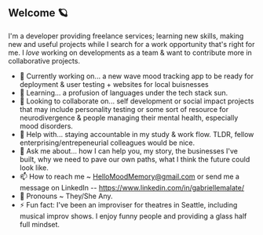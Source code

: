 ## Welcome 🪐

I'm a developer providing freelance services; learning new skills, making new and useful projects while I search for a work opportunity that's right for me. 
I *love* working on developments as a team & want to contribute more in collaborative projects.

<!--
**gabriellemalate/gabriellemalate** is a ✨ _special_ ✨ repository because its `README.md` (this file) appears on your GitHub profile.

Here are some ideas to get you started:
-->
- 🔭 Currently working on... a new wave mood tracking app to be ready for deployment & user testing + websites for local buisnesses 
- 🌱 Learning... a profusion of languages under the tech stack sun.
- 👯 Looking to collaborate on... self development or social impact projects that may include personality testing or some sort of resource for neurodivergence & people managing their mental health, especially mood disorders.
- 🙋 Help with... staying accountable in my study & work flow. TLDR, fellow enterprising/entrepeneurial colleagues would be nice.
- 💬 Ask me about... how I can help you, my story, the businesses I've built, why we need to pave our own paths, what I think the future could look like.
- 📫 How to reach me ~ HelloMoodMemory@gmail.com or send me a message on LinkedIn -- https://www.linkedin.com/in/gabriellemalate/
- 🐸 Pronouns ~ They/She Any.  
- ⚡ Fun fact: I've been an improviser for theatres in Seattle, including musical improv shows. I enjoy funny people and providing a glass half full mindset.

